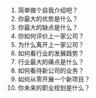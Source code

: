 1. 简单做个自我介绍吧？
2. 你最大的优势是什么？
3. 你最大的缺点是什么？
4. 你如何评价上一家公司？
5. 为什么离开上一家公司？
6. 如何看行业的发展趋势？
7. 行业最大的痛点是什么？
8. 如何看待新公司的业务？
9. 如何从零开展一个新项目？
10. 你未来的职业规划是什么？
